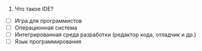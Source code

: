 1. Что такое IDE?
- [ ]	Игра для программистов
- [ ]	Операционная система
- [ ]	Интегрированная среда разработки (редактор кода, отладчик и др.)
- [ ]	Язык программирования
